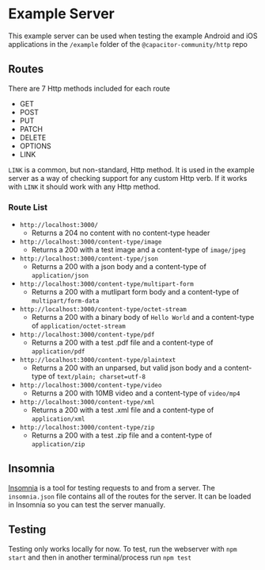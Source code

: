 # Example Server

This example server can be used when testing the example Android and iOS applications in the `/example` folder of the `@capacitor-community/http` repo

## Routes

There are 7 Http methods included for each route

- GET
- POST
- PUT
- PATCH
- DELETE
- OPTIONS
- LINK

`LINK` is a common, but non-standard, Http method. It is used in the example server as a way of checking support for any custom Http verb. If it works with `LINK` it should work with any Http method.

### Route List

- `http://localhost:3000/`
  - Returns a 204 no content with no content-type header
- `http://localhost:3000/content-type/image`
  - Returns a 200 with a test image and a content-type of `image/jpeg`
- `http://localhost:3000/content-type/json`
  - Returns a 200 with a json body and a content-type of `application/json`
- `http://localhost:3000/content-type/multipart-form`
  - Returns a 200 with a mutlipart form body and a content-type of `multipart/form-data`
- `http://localhost:3000/content-type/octet-stream`
  - Returns a 200 with a binary body of `Hello World` and a content-type of `application/octet-stream`
- `http://localhost:3000/content-type/pdf`
  - Returns a 200 with a test .pdf file and a content-type of `application/pdf`
- `http://localhost:3000/content-type/plaintext`
  - Returns a 200 with an unparsed, but valid json body and a content-type of `text/plain; charset=utf-8`
- `http://localhost:3000/content-type/video`
  - Returns a 200 with 10MB video and a content-type of `video/mp4`
- `http://localhost:3000/content-type/xml`
  - Returns a 200 with a test .xml file and a content-type of `application/xml`
- `http://localhost:3000/content-type/zip`
  - Returns a 200 with a test .zip file and a content-type of `application/zip`

## Insomnia

[Insomnia](https://insomnia.rest/) is a tool for testing requests to and from a server. The `insomnia.json` file contains all of the routes for the server. It can be loaded in Insomnia so you can test the server manually.

## Testing

Testing only works locally for now. To test, run the webserver with `npm start` and then in another terminal/process run `npm test`
